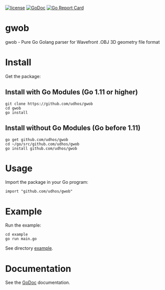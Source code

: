 [![license](http://img.shields.io/badge/license-MIT-blue.svg)](https://github.com/udhos/gwob/blob/master/LICENSE)
[![GoDoc](https://godoc.org/github.com/udhos/gwob?status.svg)](http://godoc.org/github.com/udhos/gwob)
[![Go Report Card](https://goreportcard.com/badge/github.com/udhos/gwob)](https://goreportcard.com/report/github.com/udhos/gwob)

# gwob
gwob - Pure Go Golang parser for Wavefront .OBJ 3D geometry file format

# Install

Get the package:

## Install with Go Modules (Go 1.11 or higher)

    git clone https://github.com/udhos/gwob
    cd gwob
    go install

## Install without Go Modules (Go before 1.11)

    go get github.com/udhos/gwob
    cd ~/go/src/github.com/udhos/gwob
    go install github.com/udhos/gwob

# Usage

Import the package in your Go program:

    import "github.com/udhos/gwob" 

# Example

Run the example:

    cd example
    go run main.go

See directory [example](example). 

# Documentation

See the [GoDoc](http://godoc.org/github.com/udhos/gwob) documentation.
